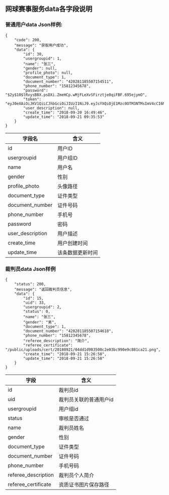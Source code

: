 ## 网球赛事服务data各字段说明

### 普通用户data Json样例:
```
{
    "code": 200,
    "message": "获取用户成功",
    "data": {
        "id": 30,
        "usergroupid": 1,
        "name": "张三",
        "gender": null,
        "profile_photo": null,
        "document_type": 1,
        "document_number": "420281185507154511",
        "phone_number": "15812345678",
        "password": "$2y$10$lRvysBBX.psDXi.ZmeHCp.wMjFLeXvSFirztje0qiFBF.695ejymO",
        "token": "eyJ0eXAiOiJKV1QiLCJhbGciOiJIUzI1NiJ9.eyJsYXQiOjE1Mzc0OTM3NTMsImV4cCI6MTUzODIxMzc1MywianRpIjoxNTM3NDkzNzUzLCJ1c2VyTW9kZWwiOnsiaWQiOjMwLCJ1c2VyZ3JvdXBpZCI6MSwibmFtZSI6Ilx1NWYyMFx1NGUwOSIsImdlbmRlciI6bnVsbCwicHJvZmlsZV9waG90byI6bnVsbCwiZG9jdW1lbnRfdHlwZSI6MSwiZG9jdW1lbnRfbnVtYmVyIjoiNDIwMjgxMTg1NTA3MTU0NTExIiwicGhvbmVfbnVtYmVyIjoiMTU4MTIzNDU2NzgiLCJwYXNzd29yZCI6IiQyeSQxMCRsUnZ5c0JCWC5wc0RYaS5abWVIQ3A",
        "user_description": null,
        "create_time": "2018-09-20 16:49:46",
        "update_time": "2018-09-21 09:35:53"
    }
}
```
| 字段名 | 含义 |
| ------ | ------ | 
| id | 用户ID | 
| usergroupid | 用户组ID | 
| name | 用户名 | 
| gender | 性别 | 
| profile_photo | 头像路径 | 
| document_type | 证件类型 | 
| document_number | 证件号码 | 
| phone_number | 手机号 | 
| password | 密码 | 
| user_description | 用户描述 |
| create_time | 用户创建时间 | 
| update_time | 该条数据更新时间 | 
### 裁判员data Json样例
```
{
    "status": 200,
    "message": "返回裁判员信息",
    "data": {
        "id": 15,
        "uid": 33,
        "usergroupid": 2,
        "status": 0,
        "name": "张三",
        "gender": "男",
        "document_type": 1,
        "document_number": "420281185507154618",
        "phone_number": "15812345678",
        "referee_description": "简介",
        "referee_certificate": "/public/uploads/cert/20180921/04dd1d983500c2e03bc990e9c881ca21.png",
        "create_time": "2018-09-21 15:26:58",
        "update_time": "2018-09-21 15:26:58"
    }
}
```
|字段|含义|
|-----------|---------|
|id|裁判员id|
|uid|裁判员关联的普通用户id|
|usergroupid|用户组id|
|status|审核是否通过|
|name|裁判员姓名|
|gender|性别|
|document_type|证件类型|
|document_number|证件号码|
|phone_number|手机号码|
|referee_description|裁判员个人简介|
|referee_certificate|资质证书图片保存路径|

